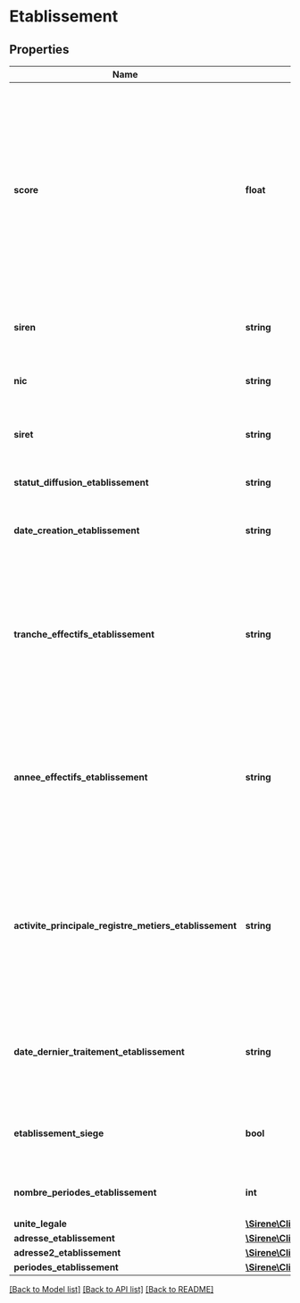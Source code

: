 # Etablissement

## Properties
Name | Type | Description | Notes
------------ | ------------- | ------------- | -------------
**score** | **float** | Score de l&#39;élément parmi l&#39;ensemble des éléments répondant à la requête, plus le score est élevé, plus l&#39;élément est haut placé. Le score n&#39;a pas de signification en dehors de la requête et n&#39;est pas comparable aux score d&#39;autres requêtes | [optional] 
**siren** | **string** | Numéro Siren de l&#39;entreprise à laquelle appartient l&#39;établissement | [optional] 
**nic** | **string** | Numéro interne de classement de l&#39;établissement | [optional] 
**siret** | **string** | Numéro Siret de l’établissement (toujours renseigné) | [optional] 
**statut_diffusion_etablissement** | **string** | Statut de diffusion de l&#39;établissement | [optional] 
**date_creation_etablissement** | **string** | Date de création de l&#39;établissement, format AAAA-MM-JJ | [optional] 
**tranche_effectifs_etablissement** | **string** | Tranche d’effectif salarié de l’établissement, valorisée uniquement si l’année correspondante est supérieure ou égale à l’année d’interrogation -3 (sinon, NN) | [optional] 
**annee_effectifs_etablissement** | **string** | Année de la tranche d’effectif salarié de l’établissement, valorisée uniquement si l&#39;année est supérieure ou égale à l’année d’interrogation -3 (sinon, null) | [optional] 
**activite_principale_registre_metiers_etablissement** | **string** | Code de l’activité exercée par l’artisan inscrit au registre des métiers. L’APRM est codifiée selon la nomenclature d’Activités Française de l’Artisanat (NAFA) | [optional] 
**date_dernier_traitement_etablissement** | **string** | Date de la dernière mise à jour effectuée au répertoire Sirene sur le Siret concerné (AAAA-MM-JJTHH:MM:SS) | [optional] 
**etablissement_siege** | **bool** | Indicatrice précisant si le Siret est celui de l’établissement siège ou non | [optional] 
**nombre_periodes_etablissement** | **int** | Nombre de périodes dans la vie de l&#39;établissement | [optional] 
**unite_legale** | [**\Sirene\Client\Model\UniteLegaleEtablissement**](UniteLegaleEtablissement.md) |  | [optional] 
**adresse_etablissement** | [**\Sirene\Client\Model\Adresse**](Adresse.md) |  | [optional] 
**adresse2_etablissement** | [**\Sirene\Client\Model\AdresseComplementaire**](AdresseComplementaire.md) |  | [optional] 
**periodes_etablissement** | [**\Sirene\Client\Model\PeriodeEtablissement[]**](PeriodeEtablissement.md) |  | [optional] 

[[Back to Model list]](../README.md#documentation-for-models) [[Back to API list]](../README.md#documentation-for-api-endpoints) [[Back to README]](../README.md)


